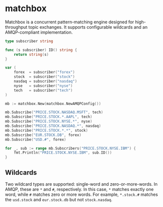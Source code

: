 # matchbox

Matchbox is a concurrent pattern-matching engine designed for high-throughput topic exchanges. It supports configurable wildcards and an AMQP-compliant implementation.

```go
type subscriber string

func (s subscriber) ID() string {
	return string(s)
}

var (
	forex  = subscriber("forex")
	stock  = subscriber("stock")
	nasdaq = subscriber("nasdaq")
	nyse   = subscriber("nyse")
	tech   = subscriber("tech")
)

mb := matchbox.New(matchbox.NewAMQPConfig())

mb.Subscribe("PRICE.STOCK.NASDAQ.MSFT", tech)
mb.Subscribe("PRICE.STOCK.*.AAPL", tech)
mb.Subscribe("PRICE.STOCK.NYSE.*", nyse)
mb.Subscribe("PRICE.STOCK.NASDAQ.*", nasdaq)
mb.Subscribe("PRICE.STOCK.*.*", stock)
mb.Subscribe("EUR.STOCK.DB", forex)
mb.Subscribe("USD.#", forex)

for _, sub := range mb.Subscribers("PRICE.STOCK.NYSE.IBM") {
	fmt.Println("PRICE.STOCK.NYSE.IBM", sub.ID())
}
```

## Wildcards

Two wildcard types are supported: single-word and zero-or-more-words. In AMQP, these are `*` and `#`, respectively. In this case, `*` matches exactly one word, while `#` matches zero or more words. For example, `*.stock.#` matches the `usd.stock` and `eur.stock.db` but not `stock.nasdaq`.
